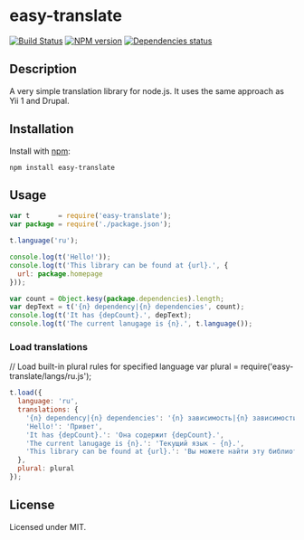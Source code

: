 # easy-translate
[![Build Status](https://travis-ci.org/megahertz/easy-translate.svg?branch=master)](https://travis-ci.org/megahertz/easy-translate)
[![NPM version](https://badge.fury.io/js/easy-translate.svg)](https://badge.fury.io/js/easy-translate)
[![Dependencies status](https://david-dm.org/megahertz/easy-translate/status.svg)](https://david-dm.org/megahertz/easy-translate)

## Description

A very simple translation library for node.js. It uses the same approach
as Yii 1 and Drupal.

## Installation

Install with [npm](https://npmjs.org/package/easy-translate):

    npm install easy-translate

## Usage

```js
var t       = require('easy-translate');
var package = require('./package.json');

t.language('ru');

console.log(t('Hello!'));
console.log(t('This library can be found at {url}.', {
  url: package.homepage
}));

var count = Object.kesy(package.dependencies).length;
var depText = t('{n} dependency|{n} dependencies', count);
console.log(t('It has {depCount}.', depText);
console.log(t('The current lanugage is {n}.', t.language());
```

### Load translations
// Load built-in plural rules for specified language
var plural = require('easy-translate/langs/ru.js');

```js
t.load({
  language: 'ru',
  translations: {
    '{n} dependency|{n} dependencies': '{n} зависимость|{n} зависимости|{n} зависимостей|{n} зависимостей'
    'Hello!': 'Привет',
    'It has {depCount}.': 'Она содержит {depCount}.',
    'The current lanugage is {n}.': 'Текущий язык - {n}.',
    'This library can be found at {url}.': 'Вы можете найти эту библиотеку на {url}'
  },
  plural: plural
});
```

## License

Licensed under MIT.
